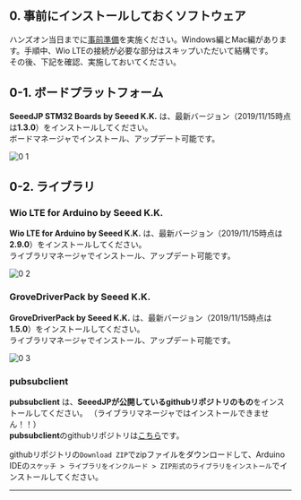 ## 0. 事前にインストールしておくソフトウェア

ハンズオン当日までに[事前準備](https://soracom.github.io/jp-training/WioLTE/0/prepare)を実施ください。Windows編とMac編があります。手順中、Wio LTEの接続が必要な部分はスキップいただいて結構です。  
その後、下記を確認、実施しておいてください。

## <a name="0-1">0-1. ボードプラットフォーム</a>

**SeeedJP STM32 Boards by Seeed K.K.** は、最新バージョン（2019/11/15時点は**1.3.0**）をインストールしてください。  
ボードマネージャでインストール、アップデート可能です。

![0 1](media/0-1.png)

## <a name="0-2">0-2. ライブラリ</a>

### Wio LTE for Arduino by Seeed K.K.

**Wio LTE for Arduino by Seeed K.K.** は、最新バージョン（2019/11/15時点は**2.9.0**）をインストールしてください。  
ライブラリマネージャでインストール、アップデート可能です。

![0 2](media/0-2.png)

### GroveDriverPack by Seeed K.K.

**GroveDriverPack by Seeed K.K.** は、最新バージョン（2019/11/15時点は**1.5.0**）をインストールしてください。  
ライブラリマネージャでインストール、アップデート可能です。

![0 3](media/0-3.png)

### pubsubclient

**pubsubclient** は、**SeeedJPが公開しているgithubリポジトリのもの**をインストールしてください。
（ライブラリマネージャではインストールできません！！）  
**pubsubclient**のgithubリポジトリは[こちら](https://github.com/SeeedJP/pubsubclient)です。

githubリポジトリの`Download ZIP`でzipファイルをダウンロードして、Arduino IDEの`スケッチ > ライブラリをインクルード > ZIP形式のライブラリをインストール`でインストールしてください。

***
